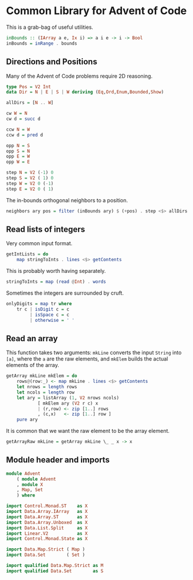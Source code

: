 # Common Library for Advent of Code

This is a grab-bag of useful utilities.

```haskell
inBounds :: (IArray a e, Ix i) => a i e -> i -> Bool
inBounds = inRange . bounds
```

## Directions and Positions

Many of the Advent of Code problems require 2D reasoning.

```haskell top:1
type Pos = V2 Int
data Dir = N | E | S | W deriving (Eq,Ord,Enum,Bounded,Show)

allDirs = [N .. W]

cw W = N
cw d = succ d

ccw N = W
ccw d = pred d

opp N = S
opp S = N
opp E = W
opp W = E

step N = V2 (-1) 0
step S = V2 ( 1) 0
step W = V2 0 (-1)
step E = V2 0 ( 1)
```

The in-bounds orthogonal neighbors to a position.

```haskell
neighbors ary pos = filter (inBounds ary) $ (+pos) . step <$> allDirs
```

## Read lists of integers

Very common input format.

```haskell
getIntLists = do
    map stringToInts . lines <$> getContents
```

This is probably worth having separately.

```haskell
stringToInts = map (read @Int) . words
```

Sometimes the integers are surrounded by cruft.

```haskell
onlyDigits = map tr where
    tr c | isDigit c = c
         | isSpace c = c
         | otherwise = ' '
```

## Read an array

This function takes two arguments: `mkLine` converts the input `String` into
`[a]`, where the `a` are the raw elements, and `mkElem` builds the actual
elements of the array.

```haskell
getArray mkLine mkElem = do
    rows@(row:_) <- map mkLine . lines <$> getContents
    let nrows = length rows
    let ncols = length row
    let ary = listArray (1, V2 nrows ncols)
            [ mkElem ary (V2 r c) x
            | (r,row) <- zip [1..] rows
            , (c,x)   <- zip [1..] row ]
    pure ary
```

It is common that we want the raw element to be the array element.

```haskell
getArrayRaw mkLine = getArray mkLine \_ _ x -> x
```

## Module header and imports

```haskell top
module Advent
    ( module Advent
    , module X
    , Map, Set
    ) where

import Control.Monad.ST    as X
import Data.Array.IArray   as X
import Data.Array.ST       as X
import Data.Array.Unboxed  as X
import Data.List.Split     as X
import Linear.V2           as X
import Control.Monad.State as X

import Data.Map.Strict ( Map )
import Data.Set        ( Set )

import qualified Data.Map.Strict as M
import qualified Data.Set        as S
```
